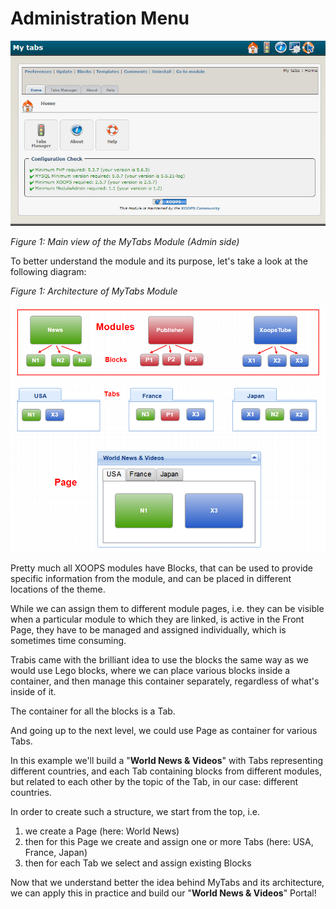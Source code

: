 # Administration Menu

![](.gitbook/assets/image001.png)

_Figure 1: Main view of the MyTabs Module \(Admin side\)_

To better understand the module and its purpose, let's take a look at the following diagram:

  
_Figure 1: Architecture of MyTabs Module_

![concept.png](.gitbook/assets/concept.png)

Pretty much all XOOPS modules have Blocks, that can be used to provide specific information from the module, and can be placed in different locations of the theme.

While we can assign them to different module pages, i.e. they can be visible when a particular module to which they are linked, is active in the Front Page, they have to be managed and assigned individually, which is sometimes time consuming.

Trabis came with the brilliant idea to use the blocks the same way as we would use Lego blocks, where we can place various blocks inside a container, and then manage this container separately, regardless of what's inside of it.

The container for all the blocks is a Tab.

And going up to the next level, we could use Page as container for various Tabs.

In this example we'll build a "**World News & Videos**" with Tabs representing different countries, and each Tab containing blocks from different modules, but related to each other by the topic of the Tab, in our case: different countries.

In order to create such a structure, we start from the top, i.e.

1. we create a Page \(here: World News\) 
2. then for this Page we create and assign one or more Tabs \(here: USA, France, Japan\)
3. then for each Tab we select and assign existing Blocks

Now that we understand better the idea behind MyTabs and its architecture, we can apply this in practice and build our "**World News & Videos**" Portal!

